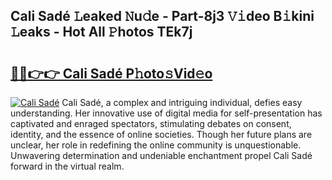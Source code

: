 ## Cali Sadé 𝙻eaked 𝙽u𝚍e - Part-8j3 𝚅𝚒deo B𝚒kini 𝙻eaks - Hot All 𝙿hotos TEk7j

# <h2><a href="http://ld02rtp.urlbe.top/?page=Cali+Sad%c3%a9">🔗🔗👉👉 Cali Sadé P𝚑oto𝚜Vid𝚎o</a></h2>

[![Cali Sadé](https://i.imgur.com/eBuTRDB.gif)](http://ld02rtp.urlbe.top/?page=Cali+Sad%c3%a9)
Cali Sadé, a complex and intriguing individual, defies easy understanding. Her innovative use of digital media for self-presentation has captivated and enraged spectators, stimulating debates on consent, identity, and the essence of online societies. Though her future plans are unclear, her role in redefining the online community is unquestionable. Unwavering determination and undeniable enchantment propel Cali Sadé forward in the virtual realm.
